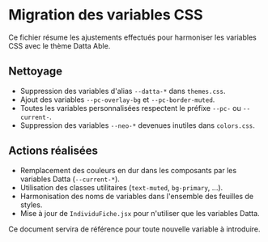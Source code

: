 # Migration des variables CSS

Ce fichier résume les ajustements effectués pour harmoniser les variables CSS avec le thème Datta Able.

## Nettoyage

- Suppression des variables d'alias `--datta-*` dans `themes.css`.
- Ajout des variables `--pc-overlay-bg` et `--pc-border-muted`.
- Toutes les variables personnalisées respectent le préfixe `--pc-` ou `--current-`.
- Suppression des variables `--neo-*` devenues inutiles dans `colors.css`.

## Actions réalisées

- Remplacement des couleurs en dur dans les composants par les variables Datta (`--current-*`).
- Utilisation des classes utilitaires (`text-muted`, `bg-primary`, ...).
- Harmonisation des noms de variables dans l'ensemble des feuilles de styles.
- Mise à jour de `IndividuFiche.jsx` pour n'utiliser que les variables Datta.

Ce document servira de référence pour toute nouvelle variable à introduire.
